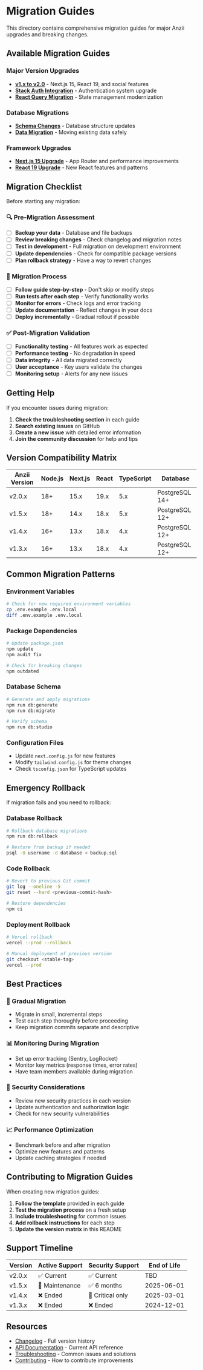 # Migration Guides

This directory contains comprehensive migration guides for major Anzii upgrades and breaking changes.

## Available Migration Guides

### Major Version Upgrades

- [**v1.x to v2.0**](v1-to-v2.md) - Next.js 15, React 19, and social features
- [**Stack Auth Integration**](stack-auth-migration.md) - Authentication system upgrade
- [**React Query Migration**](react-query-migration.md) - State management modernization

### Database Migrations

- [**Schema Changes**](database-migrations.md) - Database structure updates
- [**Data Migration**](data-migration.md) - Moving existing data safely

### Framework Upgrades

- [**Next.js 15 Upgrade**](nextjs-15-upgrade.md) - App Router and performance improvements
- [**React 19 Upgrade**](react-19-upgrade.md) - New React features and patterns

## Migration Checklist

Before starting any migration:

### 🔍 Pre-Migration Assessment

- [ ] **Backup your data** - Database and file backups
- [ ] **Review breaking changes** - Check changelog and migration notes
- [ ] **Test in development** - Full migration on development environment
- [ ] **Update dependencies** - Check for compatible package versions
- [ ] **Plan rollback strategy** - Have a way to revert changes

### 🚀 Migration Process

- [ ] **Follow guide step-by-step** - Don't skip or modify steps
- [ ] **Run tests after each step** - Verify functionality works
- [ ] **Monitor for errors** - Check logs and error tracking
- [ ] **Update documentation** - Reflect changes in your docs
- [ ] **Deploy incrementally** - Gradual rollout if possible

### ✅ Post-Migration Validation

- [ ] **Functionality testing** - All features work as expected
- [ ] **Performance testing** - No degradation in speed
- [ ] **Data integrity** - All data migrated correctly
- [ ] **User acceptance** - Key users validate the changes
- [ ] **Monitoring setup** - Alerts for any new issues

## Getting Help

If you encounter issues during migration:

1. **Check the troubleshooting section** in each guide
2. **Search existing issues** on GitHub
3. **Create a new issue** with detailed error information
4. **Join the community discussion** for help and tips

## Version Compatibility Matrix

| Anzii Version | Node.js | Next.js | React | TypeScript | Database |
|---------------|---------|---------|-------|------------|----------|
| v2.0.x        | 18+     | 15.x    | 19.x  | 5.x        | PostgreSQL 14+ |
| v1.5.x        | 18+     | 14.x    | 18.x  | 5.x        | PostgreSQL 12+ |
| v1.4.x        | 16+     | 13.x    | 18.x  | 4.x        | PostgreSQL 12+ |
| v1.3.x        | 16+     | 13.x    | 18.x  | 4.x        | PostgreSQL 12+ |

## Common Migration Patterns

### Environment Variables

```bash
# Check for new required environment variables
cp .env.example .env.local
diff .env.example .env.local
```

### Package Dependencies

```bash
# Update package.json
npm update
npm audit fix

# Check for breaking changes
npm outdated
```

### Database Schema

```bash
# Generate and apply migrations
npm run db:generate
npm run db:migrate

# Verify schema
npm run db:studio
```

### Configuration Files

- Update `next.config.js` for new features
- Modify `tailwind.config.js` for theme changes
- Check `tsconfig.json` for TypeScript updates

## Emergency Rollback

If migration fails and you need to rollback:

### Database Rollback

```bash
# Rollback database migrations
npm run db:rollback

# Restore from backup if needed
psql -U username -d database < backup.sql
```

### Code Rollback

```bash
# Revert to previous Git commit
git log --oneline -5
git reset --hard <previous-commit-hash>

# Restore dependencies
npm ci
```

### Deployment Rollback

```bash
# Vercel rollback
vercel --prod --rollback

# Manual deployment of previous version
git checkout <stable-tag>
vercel --prod
```

## Best Practices

### 🔄 Gradual Migration

- Migrate in small, incremental steps
- Test each step thoroughly before proceeding
- Keep migration commits separate and descriptive

### 📊 Monitoring During Migration

- Set up error tracking (Sentry, LogRocket)
- Monitor key metrics (response times, error rates)
- Have team members available during migration

### 🔐 Security Considerations

- Review new security practices in each version
- Update authentication and authorization logic
- Check for new security vulnerabilities

### 📈 Performance Optimization

- Benchmark before and after migration
- Optimize new features and patterns
- Update caching strategies if needed

## Contributing to Migration Guides

When creating new migration guides:

1. **Follow the template** provided in each guide
2. **Test the migration process** on a fresh setup
3. **Include troubleshooting** for common issues
4. **Add rollback instructions** for each step
5. **Update the version matrix** in this README

## Support Timeline

| Version | Active Support | Security Support | End of Life |
|---------|----------------|------------------|-------------|
| v2.0.x  | ✅ Current     | ✅ Current       | TBD         |
| v1.5.x  | 🔶 Maintenance | ✅ 6 months      | 2025-06-01  |
| v1.4.x  | ❌ Ended       | 🔶 Critical only | 2025-03-01  |
| v1.3.x  | ❌ Ended       | ❌ Ended         | 2024-12-01  |

## Resources

- [Changelog](../../CHANGELOG.md) - Full version history
- [API Documentation](../api/README.md) - Current API reference
- [Troubleshooting](../deployment-and-support/debugging.md) - Common issues and solutions
- [Contributing](../../.github/CONTRIBUTING.md) - How to contribute improvements